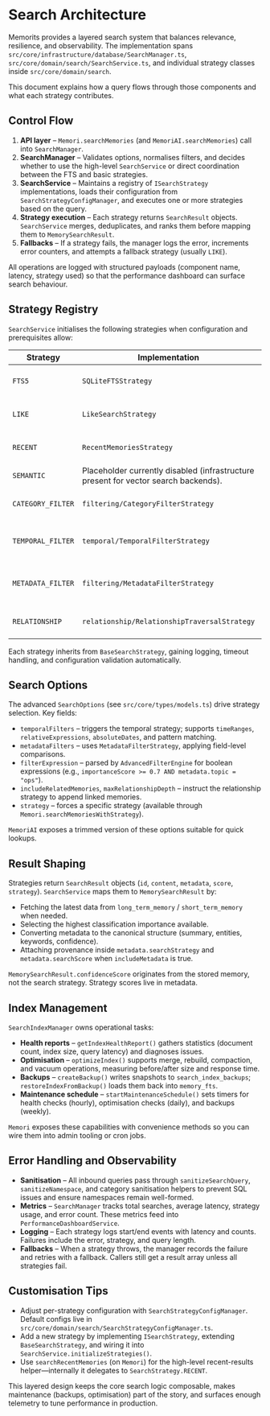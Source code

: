 # Search Architecture

Memorits provides a layered search system that balances relevance, resilience, and observability. The implementation spans `src/core/infrastructure/database/SearchManager.ts`, `src/core/domain/search/SearchService.ts`, and individual strategy classes inside `src/core/domain/search`.

This document explains how a query flows through those components and what each strategy contributes.

## Control Flow

1. **API layer** – `Memori.searchMemories` (and `MemoriAI.searchMemories`) call into `SearchManager`.
2. **SearchManager** – Validates options, normalises filters, and decides whether to use the high-level `SearchService` or direct coordination between the FTS and basic strategies.
3. **SearchService** – Maintains a registry of `ISearchStrategy` implementations, loads their configuration from `SearchStrategyConfigManager`, and executes one or more strategies based on the query.
4. **Strategy execution** – Each strategy returns `SearchResult` objects. `SearchService` merges, deduplicates, and ranks them before mapping them to `MemorySearchResult`.
5. **Fallbacks** – If a strategy fails, the manager logs the error, increments error counters, and attempts a fallback strategy (usually `LIKE`).

All operations are logged with structured payloads (component name, latency, strategy used) so that the performance dashboard can surface search behaviour.

## Strategy Registry

`SearchService` initialises the following strategies when configuration and prerequisites allow:

| Strategy | Implementation | Purpose |
| --- | --- | --- |
| `FTS5` | `SQLiteFTSStrategy` | Full-text search via SQLite FTS5, including BM25 scoring. |
| `LIKE` | `LikeSearchStrategy` | Simple SQL `LIKE` fallback when FTS5 is unavailable or fails. |
| `RECENT` | `RecentMemoriesStrategy` | Recency-focused retrieval with time decay scoring. |
| `SEMANTIC` | Placeholder currently disabled (infrastructure present for vector search backends). |
| `CATEGORY_FILTER` | `filtering/CategoryFilterStrategy` | Filter memories by classification and importance. |
| `TEMPORAL_FILTER` | `temporal/TemporalFilterStrategy` | Interpret `TemporalFilterOptions` (ranges, relative expressions). |
| `METADATA_FILTER` | `filtering/MetadataFilterStrategy` | Apply structured metadata filters and advanced expressions. |
| `RELATIONSHIP` | `relationship/RelationshipTraversalStrategy` | Traverse memory relationships stored in JSON columns. |

Each strategy inherits from `BaseSearchStrategy`, gaining logging, timeout handling, and configuration validation automatically.

## Search Options

The advanced `SearchOptions` (see `src/core/types/models.ts`) drive strategy selection. Key fields:

- `temporalFilters` – triggers the temporal strategy; supports `timeRanges`, `relativeExpressions`, `absoluteDates`, and pattern matching.
- `metadataFilters` – uses `MetadataFilterStrategy`, applying field-level comparisons.
- `filterExpression` – parsed by `AdvancedFilterEngine` for boolean expressions (e.g., `importanceScore >= 0.7 AND metadata.topic = "ops"`).
- `includeRelatedMemories`, `maxRelationshipDepth` – instruct the relationship strategy to append linked memories.
- `strategy` – forces a specific strategy (available through `Memori.searchMemoriesWithStrategy`).

`MemoriAI` exposes a trimmed version of these options suitable for quick lookups.

## Result Shaping

Strategies return `SearchResult` objects (`id`, `content`, `metadata`, `score`, `strategy`). `SearchService` maps them to `MemorySearchResult` by:

- Fetching the latest data from `long_term_memory` / `short_term_memory` when needed.
- Selecting the highest classification importance available.
- Converting metadata to the canonical structure (summary, entities, keywords, confidence).
- Attaching provenance inside `metadata.searchStrategy` and `metadata.searchScore` when `includeMetadata` is true.

`MemorySearchResult.confidenceScore` originates from the stored memory, not the search strategy. Strategy scores live in metadata.

## Index Management

`SearchIndexManager` owns operational tasks:

- **Health reports** – `getIndexHealthReport()` gathers statistics (document count, index size, query latency) and diagnoses issues.
- **Optimisation** – `optimizeIndex()` supports merge, rebuild, compaction, and vacuum operations, measuring before/after size and response time.
- **Backups** – `createBackup()` writes snapshots to `search_index_backups`; `restoreIndexFromBackup()` loads them back into `memory_fts`.
- **Maintenance schedule** – `startMaintenanceSchedule()` sets timers for health checks (hourly), optimisation checks (daily), and backups (weekly).

`Memori` exposes these capabilities with convenience methods so you can wire them into admin tooling or cron jobs.

## Error Handling and Observability

- **Sanitisation** – All inbound queries pass through `sanitizeSearchQuery`, `sanitizeNamespace`, and category sanitisation helpers to prevent SQL issues and ensure namespaces remain well-formed.
- **Metrics** – `SearchManager` tracks total searches, average latency, strategy usage, and error count. These metrics feed into `PerformanceDashboardService`.
- **Logging** – Each strategy logs start/end events with latency and counts. Failures include the error, strategy, and query length.
- **Fallbacks** – When a strategy throws, the manager records the failure and retries with a fallback. Callers still get a result array unless all strategies fail.

## Customisation Tips

- Adjust per-strategy configuration with `SearchStrategyConfigManager`. Default configs live in `src/core/domain/search/SearchStrategyConfigManager.ts`.
- Add a new strategy by implementing `ISearchStrategy`, extending `BaseSearchStrategy`, and wiring it into `SearchService.initializeStrategies()`.
- Use `searchRecentMemories` (on `Memori`) for the high-level recent-results helper—internally it delegates to `SearchStrategy.RECENT`.

This layered design keeps the core search logic composable, makes maintenance (backups, optimisation) part of the story, and surfaces enough telemetry to tune performance in production.
